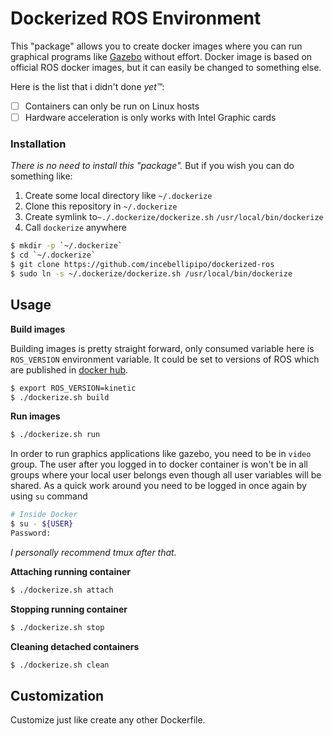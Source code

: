 # Dockerized ROS Environment

This "package" allows you to create docker images where you can run graphical  programs like [Gazebo](http://gazebosim.org/) without effort. Docker image is based on official ROS docker images, but it can easily be changed to something else. 

Here is the list that i didn't done _yet™_:
 - [ ] Containers can only be run on Linux hosts
 - [ ] Hardware acceleration is only works with Intel Graphic cards

### Installation

_There is no need to install this "package"._ But if you wish you can do something like:

1. Create some local directory like `~/.dockerize`
2. Clone this repository in `~/.dockerize`
3. Create symlink to`~./.dockerize/dockerize.sh` `/usr/local/bin/dockerize`
4. Call `dockerize` anywhere

```bash
$ mkdir -p `~/.dockerize`
$ cd `~/.dockerize`
$ git clone https://github.com/incebellipipo/dockerized-ros
$ sudo ln -s ~/.dockerize/dockerize.sh /usr/local/bin/dockerize
```



## Usage

**Build images**

Building images is pretty straight forward, only consumed variable here is `ROS_VERSION` environment variable. It could be set to versions of ROS which are published in [docker hub](https://hub.docker.com/_/ros).

```bash
$ export ROS_VERSION=kinetic
$ ./dockerize.sh build
```

**Run images**

```bash
$ ./dockerize.sh run
```

In order to run graphics applications like gazebo, you need to be in `video` group.  The user after you logged in to docker container is won't be in all groups where your local user belongs even though all user variables will be shared. As a quick work around you need to be logged in once again by using `su` command

```bash
# Inside Docker
$ su - ${USER}
Password:
```
_I personally recommend tmux after that._

**Attaching running container**

```bash
$ ./dockerize.sh attach
```

**Stopping running container**

```bash
$ ./dockerize.sh stop
```

**Cleaning detached containers**

```bash
$ ./dockerize.sh clean
```



## Customization

Customize just like create any other Dockerfile.
